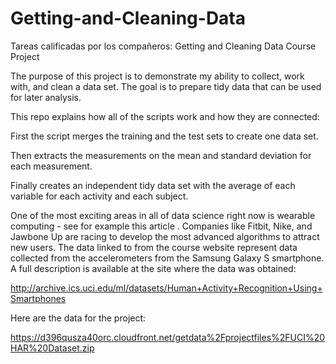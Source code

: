 # Getting-and-Cleaning-Data
Tareas calificadas por los compañeros: Getting and Cleaning Data Course Project

The purpose of this project is to demonstrate my ability to collect, work with, and clean a data set. 
The goal is to prepare tidy data that can be used for later analysis. 




This repo explains how all of the scripts work and how they are connected: 

First the script merges the training and the test sets to create one data set.

Then extracts the measurements on the mean and standard deviation for each measurement. 

Finally creates an independent tidy data set with the average of each variable for each activity and each subject.


One of the most exciting areas in all of data science right now is wearable computing - see for example this article . Companies like Fitbit, Nike, and Jawbone Up are racing to develop the most advanced algorithms to attract new users. The data linked to from the course website represent data collected from the accelerometers from the Samsung Galaxy S smartphone. A full description is available at the site where the data was obtained:

http://archive.ics.uci.edu/ml/datasets/Human+Activity+Recognition+Using+Smartphones 

Here are the data for the project:

 https://d396qusza40orc.cloudfront.net/getdata%2Fprojectfiles%2FUCI%20HAR%20Dataset.zip  
